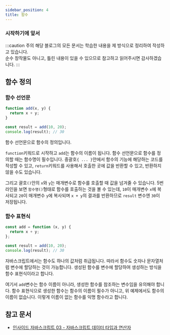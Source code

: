 ```yaml
---
sidebar_position: 4
title: 함수
---
```


### 시작하기에 앞서

:::caution 주의
해당 블로그의 모든 문서는 학습한 내용을 제 방식으로 정리하여 작성하고 있습니다. <br/>
순수 창작물도 아니고, 틀린 내용이 있을 수 있으므로 참고하고 읽어주시면 감사하겠습니다.
:::

## 함수 정의

### 함수 선언문

```javascript title='함수 선언문' showLineNumbers
function add(x, y) {
  return x + y;
}

const result = add(10, 20);
console.log(result); // 30
```

함수 선언문으로 함수의 정의입니다.

`function`키워드로 시작하고 `add`는 함수의 이름이 됩니다.
함수 선언문으로 함수를 정의할 때는 함수명이 필수입니다.
중괄호`{ ... }`안에서 함수의 기능에 해당하는 코드를 작성할 수 있고,
`return`키워드를 사용해서 호출한 곳에 값을 반환할 수 있고, 반환하지 않을 수도 있습니다.

그리고 괄호`()`안의 `x`와 `y`는 매개변수로 함수를 호출할 때 값을 넘겨줄 수 있습니다.
5번 라인을 보면 `함수명()`형태로 함수를 호출하는 것을 볼 수 있는데, `10`이 매개변수 `x`에 복사되고 `20`이 매개변수 `y`에 복사되며
`x + y`의 결과를 반환하므로 `result` 변수엔 `30`이 저장됩니다.

### 함수 표현식

```javascript title='함수 표현식' showLineNumbers
const add = function (x, y) {
  return x + y;
};

const result = add(10, 20);
console.log(result); // 30
```

자바스크립트에서는 함수도 하나의 값처럼 취급됩니다.
따라서 함수도 숫자나 문자열처럼 변수에 할당하는 것이 가능합니다.
생성된 함수를 변수에 할당하여 생성하는 방식을 함수 표현식이라고 합니다.

여기서 `add`변수는 함수 이름이 아니라, 생성한 함수를 참조하는 변수임을 유의해야 합니다.
함수 표현식으로 생성한 함수는 함수의 이름이 필수가 아니고, 위 예제에서도 함수의 이름이 없습니다.
이렇게 이름이 없는 함수를 익명 함수라고 합니다.

## 참고 문서

- [인사이드 자바스크립트 03 - 자바스크립트 데이터 타입과 연산자](http://www.yes24.com/Product/Goods/11781589)

